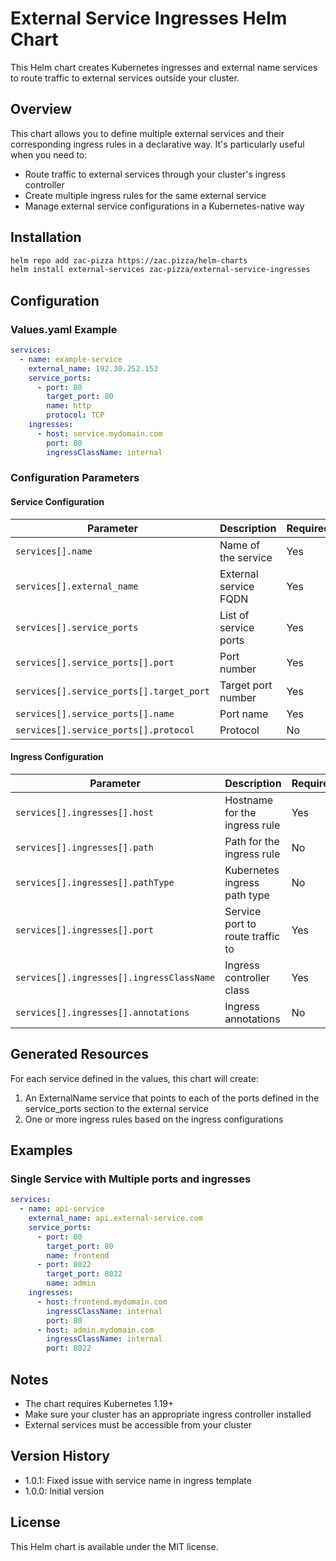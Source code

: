 # External Service Ingresses Helm Chart

This Helm chart creates Kubernetes ingresses and external name services to route traffic to external services outside your cluster.

## Overview

This chart allows you to define multiple external services and their corresponding ingress rules in a declarative way. It's particularly useful when you need to:

- Route traffic to external services through your cluster's ingress controller
- Create multiple ingress rules for the same external service
- Manage external service configurations in a Kubernetes-native way

## Installation

```bash
helm repo add zac-pizza https://zac.pizza/helm-charts
helm install external-services zac-pizza/external-service-ingresses
```

## Configuration

### Values.yaml Example

```yaml
services:
  - name: example-service
    external_name: 192.30.252.153
    service_ports:
      - port: 80
        target_port: 80
        name: http
        protocol: TCP
    ingresses:
      - host: service.mydomain.com
        port: 80
        ingressClassName: internal
```

### Configuration Parameters

#### Service Configuration

| Parameter                                | Description           | Required | Default |
| ---------------------------------------- | --------------------- | -------- | ------- |
| `services[].name`                        | Name of the service   | Yes      |         |
| `services[].external_name`               | External service FQDN | Yes      |         |
| `services[].service_ports`               | List of service ports | Yes      |         |
| `services[].service_ports[].port`        | Port number           | Yes      |         |
| `services[].service_ports[].target_port` | Target port number    | Yes      |         |
| `services[].service_ports[].name`        | Port name             | Yes      |         |
| `services[].service_ports[].protocol`    | Protocol              | No       | `TCP`   |

#### Ingress Configuration

| Parameter                                 | Description                      | Required | Default                  |
| ----------------------------------------- | -------------------------------- | -------- | ------------------------ |
| `services[].ingresses[].host`             | Hostname for the ingress rule    | Yes      |                          |
| `services[].ingresses[].path`             | Path for the ingress rule        | No       | `"/"`                    |
| `services[].ingresses[].pathType`         | Kubernetes ingress path type     | No       | `ImplementationSpecific` |
| `services[].ingresses[].port`             | Service port to route traffic to | Yes      |                          |
| `services[].ingresses[].ingressClassName` | Ingress controller class         | Yes      |                          |
| `services[].ingresses[].annotations`      | Ingress annotations              | No       |                          |

## Generated Resources

For each service defined in the values, this chart will create:

1. An ExternalName service that points to each of the ports defined in the service_ports section to the external service
2. One or more ingress rules based on the ingress configurations

## Examples

### Single Service with Multiple ports and ingresses

```yaml
services:
  - name: api-service
    external_name: api.external-service.com
    service_ports:
      - port: 80
        target_port: 80
        name: frontend
      - port: 8022
        target_port: 8022
        name: admin
    ingresses:
      - host: frontend.mydomain.com
        ingressClassName: internal
        port: 80
      - host: admin.mydomain.com
        ingressClassName: internal
        port: 8022
```

## Notes

- The chart requires Kubernetes 1.19+
- Make sure your cluster has an appropriate ingress controller installed
- External services must be accessible from your cluster

## Version History

- 1.0.1: Fixed issue with service name in ingress template
- 1.0.0: Initial version

## License

This Helm chart is available under the MIT license.
